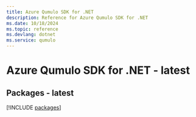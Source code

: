 ```yaml
---
title: Azure Qumulo SDK for .NET
description: Reference for Azure Qumulo SDK for .NET
ms.date: 10/18/2024
ms.topic: reference
ms.devlang: dotnet
ms.service: qumulo
---
```

# Azure Qumulo SDK for .NET - latest
## Packages - latest
[!INCLUDE [packages](qumulo-index.md)]